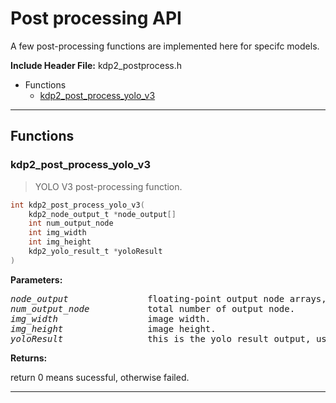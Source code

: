 # Post processing API


A few post-processing functions are implemented here for specifc models.
 




**Include Header File:**  kdp2_postprocess.h

- Functions
    - [kdp2_post_process_yolo_v3](#kdp2_post_process_yolo_v3)


---




## Functions
### kdp2_post_process_yolo_v3
> YOLO V3 post-processing function.

```c
int kdp2_post_process_yolo_v3(
	kdp2_node_output_t *node_output[]
	int num_output_node
	int img_width
	int img_height
	kdp2_yolo_result_t *yoloResult
)
```
**Parameters:**

<pre>
<em>node_output</em>               floating-point output node arrays, it should come from kdp2_raw_inference_retrieve_node().
<em>num_output_node</em>           total number of output node.
<em>img_width</em>                 image width.
<em>img_height</em>                image height.
<em>yoloResult</em>                this is the yolo result output, users need to prepare a buffer of 'kdp2_yolo_result_t' for this.
</pre>
**Returns:**

return 0 means sucessful, otherwise failed.


---

